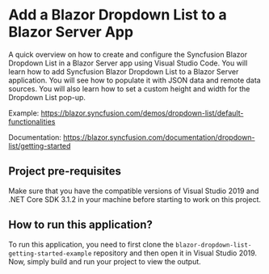 # Add a Blazor Dropdown List to a Blazor Server App

A quick overview on how to create and configure the Syncfusion Blazor Dropdown List in a Blazor Server app using Visual Studio Code. You will learn how to add Syncfusion Blazor Dropdown List to a Blazor Server application. You will see how to populate it with JSON data and remote data sources. You will also learn how to set a custom height and width for the Dropdown List pop-up. 
 
Example: https://blazor.syncfusion.com/demos/dropdown-list/default-functionalities

Documentation: https://blazor.syncfusion.com/documentation/dropdown-list/getting-started

## Project pre-requisites
Make sure that you have the compatible versions of Visual Studio 2019 and .NET Core SDK 3.1.2 in your machine before starting to work on this project.

## How to run this application?
To run this application, you need to first clone the `blazor-dropdown-list-getting-started-example` repository and then open it in Visual Studio 2019. Now, simply build and run your project to view the output.

